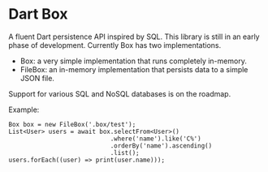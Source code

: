Dart Box
========

A fluent Dart persistence API inspired by SQL.
This library is still in an early phase of development.
Currently Box has two implementations.

  * Box: a very simple implementation that runs completely in-memory.
  * FileBox: an in-memory implementation that persists data to a simple JSON file.

Support for various SQL and NoSQL databases is on the roadmap.

Example:

    Box box = new FileBox('.box/test');
    List<User> users = await box.selectFrom<User>()
                                .where('name').like('C%')
                                .orderBy('name').ascending()
                                .list();
    users.forEach((user) => print(user.name)));
